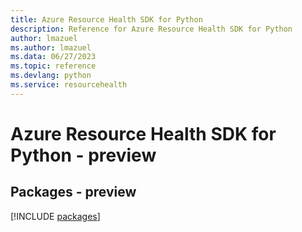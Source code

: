 ```yaml
---
title: Azure Resource Health SDK for Python
description: Reference for Azure Resource Health SDK for Python
author: lmazuel
ms.author: lmazuel
ms.data: 06/27/2023
ms.topic: reference
ms.devlang: python
ms.service: resourcehealth
---
```

# Azure Resource Health SDK for Python - preview
## Packages - preview
[!INCLUDE [packages](resource-health-index.md)]